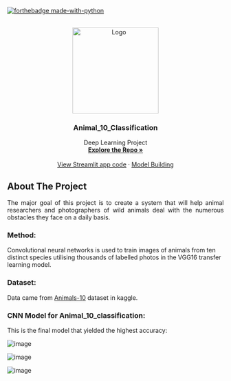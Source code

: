 <div id="top"></div>

[![forthebadge made-with-python](http://ForTheBadge.com/images/badges/made-with-python.svg)](https://www.python.org/)
<!-- PROJECT LOGO -->
<br />
<div align="center">
  <a href="https://github.com/Sanjay9783">
    <img src="https://user-images.githubusercontent.com/109721928/205478946-3aeb63ff-27ff-4bea-9c04-77c2658dd42b.JPG" alt="Logo" width="200" height="200"/> 
  </a>
  
  <h3 align="center">Animal_10_Classification</h3>

  <p align="center">
    Deep Learning Project
    <br />
    <a href="https://github.com/Sanjay9783/Animal_10_Classification"><strong>Explore the Repo »</strong></a>
    <br />
    <br />
    <a href="https://github.com/Sanjay9783/Animal_10_Classification/blob/main/app.py">View Streamlit app code</a>
    ·
    <a href="https://github.com/Sanjay9783/Animal_10_Classification/blob/main/model.ipynb"> Model Building</a>
  </p>
</div>

<!-- ABOUT THE PROJECT -->
## About The Project
<p align="justify">The major goal of this project is to create a system that will help animal researchers and photographers of wild animals deal with the numerous obstacles they face on a daily basis.</p>

### Method:

Convolutional neural networks is used to train images of animals from ten distinct species utilising thousands of labelled photos in the VGG16 transfer learning model.

### Dataset:

Data came from [Animals-10](https://www.kaggle.com/datasets/alessiocorrado99/animals10) dataset in kaggle.

### CNN Model for Animal_10_classification:

This is the final model that yielded the highest accuracy: 

![image](https://user-images.githubusercontent.com/109721928/205480317-0610fcfb-fac3-40db-bb86-39cf2f6a1b12.JPG)

![image](https://user-images.githubusercontent.com/109721928/205480339-dcff7300-a3ad-4590-8349-560a2f18025c.JPG)

![image](https://user-images.githubusercontent.com/109721928/205480359-c56b70d7-a3f8-480e-88b1-ba2190d10cc8.JPG)
